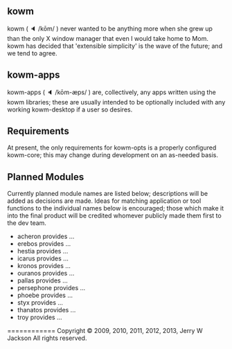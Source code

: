 ## kowm
kowm ( :speaker: /kōm/ ) never wanted to be anything more when she grew up than the 
only X window manager that even I would take home to Mom. kowm has decided 
that 'extensible simplicity' is the wave of the future; and we tend to agree.

## kowm-apps
kowm-apps ( :speaker: /kōm-æps/ ) are, collectively, any apps written using the kowm 
libraries; these are usually intended to be optionally included with any working 
kowm-desktop if a user so desires.

## Requirements
At present, the only requirements for kowm-opts is a properly configured kowm-core; this
may change during development on an as-needed basis.

## Planned Modules
Currently planned module names are listed below; descriptions will be added as decisions 
are made. Ideas for matching application or tool functions to the individual names below
is encouraged; those which make it into the final product will be credited whomever 
publicly made them first to the dev team.
-  acheron provides ...
-  erebos provides ...
-  hestia provides ...
-  icarus provides ...
-  kronos provides ...
-  ouranos provides ...
-  pallas provides ...
-  persephone provides ...
-  phoebe provides ...
-  styx provides ...
-  thanatos provides ...
-  troy provides ...

============
Copyright :copyright: 2009, 2010, 2011, 2012, 2013, Jerry W Jackson
All rights reserved.
